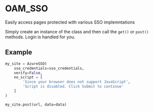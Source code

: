 # OAM_SSO

Easily access pages protected with various SSO implemntations

Simply create an instance of the class and then call the `get()` or `post()` methods. Login is handled for you.

## Example

```python
my_site = AzureSSO(
    sso_credentials=sso_credentials,
    verify=False,
    no_script = [
        'Since your browser does not support JavaScript',
        'Script is disabled. Click Submit to continue'
    ]
)

my_site.post(url, data=data)
```